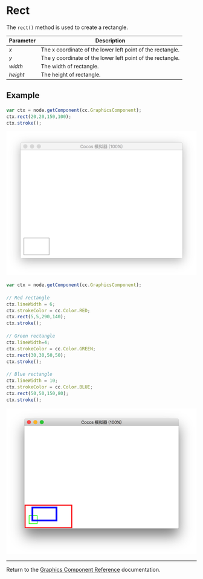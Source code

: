 # Rect

The `rect()` method is used to create a rectangle.

| Parameter | Description |
| -------------- | ----------- |
| *x* | The x coordinate of the lower left point of the rectangle. |
| *y* | The y coordinate of the lower left point of the rectangle. |
| *width* | The width of rectangle. |
| *height* | The height of rectangle. |

## Example

```javascript
var ctx = node.getComponent(cc.GraphicsComponent);
ctx.rect(20,20,150,100);
ctx.stroke();
```

<a href="rect.png"><img src="rect.png"></a>

```javascript
var ctx = node.getComponent(cc.GraphicsComponent);

// Red rectangle
ctx.lineWidth = 6;
ctx.strokeColor = cc.Color.RED;
ctx.rect(5,5,290,140);
ctx.stroke();

// Green rectangle
ctx.lineWidth=4;
ctx.strokeColor = cc.Color.GREEN;
ctx.rect(30,30,50,50);
ctx.stroke();

// Blue rectangle
ctx.lineWidth = 10;
ctx.strokeColor = cc.Color.BLUE;
ctx.rect(50,50,150,80);
ctx.stroke();
```

<a href="rect2.png"><img src="rect2.png"></a>

<hr>

Return to the [Graphics Component Reference](../graphics.md) documentation.
